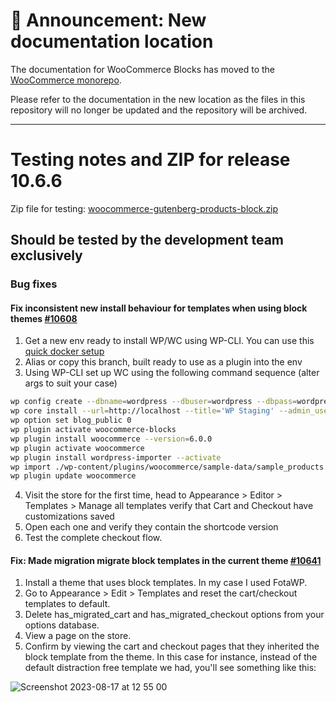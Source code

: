 # 📣 Announcement: New documentation location

The documentation for WooCommerce Blocks has moved to the [WooCommerce monorepo](https://github.com/woocommerce/woocommerce/tree/trunk/plugins/woocommerce-blocks/docs/).

Please refer to the documentation in the new location as the files in this repository will no longer be updated and the repository will be archived.

---

# Testing notes and ZIP for release 10.6.6

Zip file for testing: [woocommerce-gutenberg-products-block.zip](https://github.com/woocommerce/woocommerce-blocks/files/12408734/woocommerce-gutenberg-products-block.zip)

## Should be tested by the development team exclusively

### Bug fixes

#### Fix inconsistent new install behaviour for templates when using block themes [#10608](https://github.com/woocommerce/woocommerce-blocks/pull/10608)

1. Get a new env ready to install WP/WC using WP-CLI. You can use this [quick docker setup](https://github.com/woocommerce/woocommerce-blocks/files/12394720/new-test-env.zip)
2. Alias or copy  this branch, built ready to use as a plugin into the env
3. Using WP-CLI set up WC using the following command sequence (alter args to suit your case)

````bash
wp config create --dbname=wordpress --dbuser=wordpress --dbpass=wordpress --dbhost=db  --force
wp core install --url=http://localhost --title='WP Staging' --admin_user=admin --admin_password=pass --admin_email=admin@wp.loc
wp option set blog_public 0
wp plugin activate woocommerce-blocks
wp plugin install woocommerce --version=6.0.0
wp plugin activate woocommerce
wp plugin install wordpress-importer --activate
wp import ./wp-content/plugins/woocommerce/sample-data/sample_products.xml --authors=skip
wp plugin update woocommerce
````

4. Visit the store for the first time, head to Appearance > Editor > Templates > Manage all templates verify that Cart and Checkout have customizations saved
5. Open each one and verify they contain the shortcode version
6. Test the complete checkout flow.

#### Fix: Made migration migrate block templates in the current theme [#10641](https://github.com/woocommerce/woocommerce-blocks/pull/10641)

1. Install a theme that uses block templates. In my case I used FotaWP.
2. Go to Appearance > Edit > Templates and reset the cart/checkout templates to default.
3. Delete has_migrated_cart and has_migrated_checkout options from your options database.
4. View a page on the store.
5. Confirm by viewing the cart and checkout pages that they inherited the block template from the theme. In this case for instance, instead of the default distraction free template we had, you'll see something like this:

![Screenshot 2023-08-17 at 12 55 00](https://github.com/woocommerce/woocommerce-blocks/assets/90977/bf55ff6c-e8f7-440e-99ed-ec1e676a988b)

